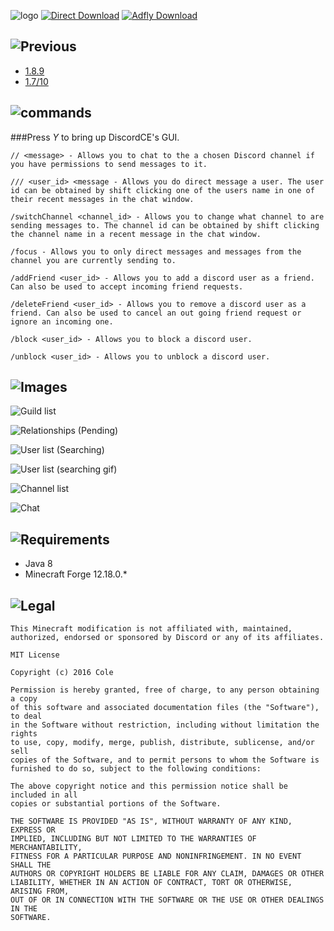 ![logo](https://i.imgur.com/To6v0oa.png)
[![Direct Download](http://i.imgur.com/tpqZBQT.png)](https://minecraft.curseforge.com/projects/discordce) [![Adfly Download](http://i.imgur.com/MODggaT.png)](http://adf.ly/1163184/https://minecraft.curseforge.com/projects/discordce)

![Previous](http://i.imgur.com/pFx9btG.png)
-------------------------------------------

- [1.8.9](https://github.com/duke605/DiscordCE/tree/1.8.9)
- [1.7/10](https://github.com/duke605/DiscordCE/tree/1.7.10)

![commands](https://i.imgur.com/mYz3q6Q.png)
--------------------------------------------

###Press *Y* to bring up DiscordCE's GUI.
```
// <message> - Allows you to chat to the a chosen Discord channel if you have permissions to send messages to it.
```
```
/// <user_id> <message - Allows you do direct message a user. The user id can be obtained by shift clicking one of the users name in one of their recent messages in the chat window.
```
```
/switchChannel <channel_id> - Allows you to change what channel to are sending messages to. The channel id can be obtained by shift clicking the channel name in a recent message in the chat window.
```
```
/focus - Allows you to only direct messages and messages from the channel you are currently sending to.
```
```
/addFriend <user_id> - Allows you to add a discord user as a friend. Can also be used to accept incoming friend requests.
```
```
/deleteFriend <user_id> - Allows you to remove a discord user as a friend. Can also be used to cancel an out going friend request or ignore an incoming one.
```
```
/block <user_id> - Allows you to block a discord user.
```
```
/unblock <user_id> - Allows you to unblock a discord user.
```
![Images](https://i.imgur.com/2DkWHT5.png)
------------------------------------------

![Guild list](https://i.imgur.com/sXLhlwx.png)

![Relationships (Pending)](https://i.imgur.com/eo9kmuQ.png)

![User list (Searching)](https://i.imgur.com/7u64k2P.png)


![User list (searching gif)](https://i.imgur.com/b2H0oSp.gif)

![Channel list](https://i.imgur.com/BF58dWR.gif)

![Chat](https://i.imgur.com/9I6qXuz.png)

![Requirements](http://i.imgur.com/uvdpPEp.png)
-----------------------------------------------

- Java 8
- Minecraft Forge 12.18.0.*

![Legal](https://i.imgur.com/8XOX2gg.png)
-----------------------------------------

```
This Minecraft modification is not affiliated with, maintained, authorized, endorsed or sponsored by Discord or any of its affiliates.
```
```
MIT License

Copyright (c) 2016 Cole

Permission is hereby granted, free of charge, to any person obtaining a copy
of this software and associated documentation files (the "Software"), to deal
in the Software without restriction, including without limitation the rights
to use, copy, modify, merge, publish, distribute, sublicense, and/or sell
copies of the Software, and to permit persons to whom the Software is
furnished to do so, subject to the following conditions:

The above copyright notice and this permission notice shall be included in all
copies or substantial portions of the Software.

THE SOFTWARE IS PROVIDED "AS IS", WITHOUT WARRANTY OF ANY KIND, EXPRESS OR
IMPLIED, INCLUDING BUT NOT LIMITED TO THE WARRANTIES OF MERCHANTABILITY,
FITNESS FOR A PARTICULAR PURPOSE AND NONINFRINGEMENT. IN NO EVENT SHALL THE
AUTHORS OR COPYRIGHT HOLDERS BE LIABLE FOR ANY CLAIM, DAMAGES OR OTHER
LIABILITY, WHETHER IN AN ACTION OF CONTRACT, TORT OR OTHERWISE, ARISING FROM,
OUT OF OR IN CONNECTION WITH THE SOFTWARE OR THE USE OR OTHER DEALINGS IN THE
SOFTWARE.
```